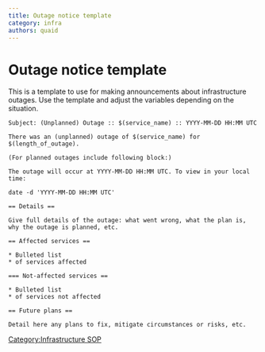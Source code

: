 ```yaml
---
title: Outage notice template
category: infra
authors: quaid
---
```


# Outage notice template

This is a template to use for making announcements about infrastructure outages. Use the template and adjust the variables depending on the situation.

    Subject: (Unplanned) Outage :: $(service_name) :: YYYY-MM-DD HH:MM UTC

    There was an (unplanned) outage of $(service_name) for $(length_of_outage).

    (For planned outages include following block:)

    The outage will occur at YYYY-MM-DD HH:MM UTC. To view in your local time:

    date -d 'YYYY-MM-DD HH:MM UTC'

    == Details ==

    Give full details of the outage: what went wrong, what the plan is, why the outage is planned, etc.

    == Affected services ==

    * Bulleted list
    * of services affected

    === Not-affected services ==

    * Bulleted list
    * of services not affected

    == Future plans ==

    Detail here any plans to fix, mitigate circumstances or risks, etc.

[Category:Infrastructure SOP](/develop/infra/infrastructure-sop.html)
